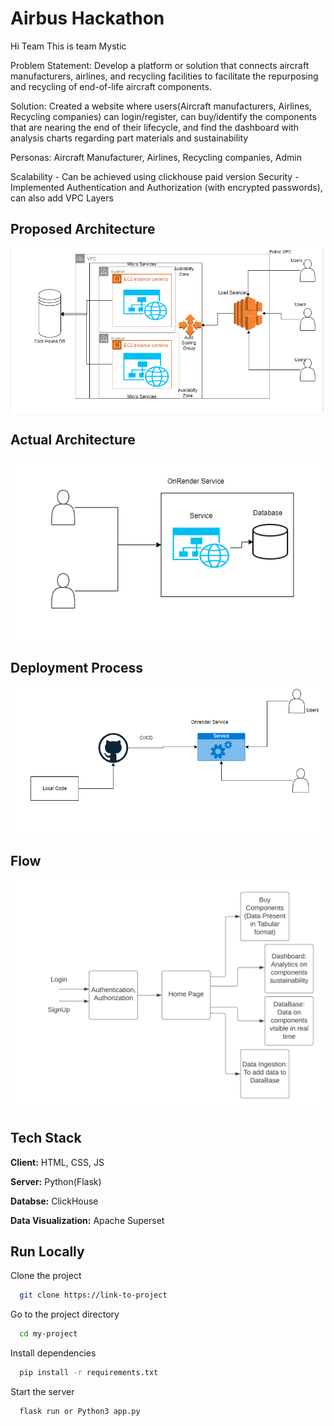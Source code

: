 
# Airbus Hackathon

Hi Team This is team Mystic 

Problem Statement: Develop a platform or solution that connects aircraft manufacturers, airlines, and recycling facilities to facilitate the repurposing and recycling of end-of-life aircraft components.

Solution: Created a website where users(Aircraft manufacturers, Airlines, Recycling companies) can login/register, can buy/identify the components that are nearing the end of their lifecycle, and find the dashboard with analysis charts regarding part materials and sustainability

Personas: Aircraft Manufacturer, Airlines, Recycling companies, Admin


Scalability - Can be achieved using clickhouse paid version
Security - Implemented Authentication and Authorization (with encrypted passwords), can also add VPC Layers



## Proposed Architecture

![App Screenshot](https://github.com/Iamprashanth-1/airb/blob/main/images/parch.png)

## Actual Architecture

![App Screenshot](https://github.com/Iamprashanth-1/airb/blob/main/images/actp.png)

## Deployment Process

![App Screenshot](https://github.com/Iamprashanth-1/airb/blob/main/images/cicd.png)

## Flow

![App Screenshot](https://github.com/Iamprashanth-1/airb/blob/main/images/funcd.png)


## Tech Stack

**Client:** HTML, CSS, JS

**Server:** Python(Flask)

**Databse:** ClickHouse

**Data Visualization:** Apache Superset


## Run Locally

Clone the project

```bash
  git clone https://link-to-project
```

Go to the project directory

```bash
  cd my-project
```

Install dependencies

```bash
  pip install -r requirements.txt
```

Start the server

```bash
  flask run or Python3 app.py
```

